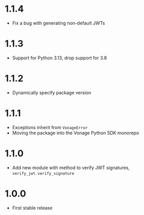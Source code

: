 # 1.1.4
- Fix a bug with generating non-default JWTs

# 1.1.3
- Support for Python 3.13, drop support for 3.8

# 1.1.2
- Dynamically specify package version

# 1.1.1
- Exceptions inherit from `VonageError`
- Moving the package into the Vonage Python SDK monorepo

# 1.1.0
- Add new module with method to verify JWT signatures, `verify_jwt.verify_signature`

# 1.0.0
- First stable release